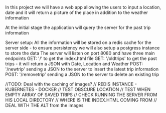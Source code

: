In this project we will have a web app allowing the users to input a location, date and it will return a picture of the place in addition to the weather information

At the initial stage the application will query the server for the past trip information


Server setup:
All the information will be stored on a redis cache for the server side - to ensure persistency we will also setup a postgress instance to store the data
The server will listen on port 8080 and have three main endpoints
GET: '/' to get the index.html file
GET: '/oldtrips' to get the past trips - it will return a JSON with Date, Location and Weather
POST: '/newtrip' sending a JSON to the server to insert the latest trip information
POST: '/removetrip' sending a JSON to the server to delete an existing trip


//TODO: Deal with the caching of images?
// REDIS INSTANCE - KUBERNETES - DOCKER
// TEST OBSCURE LOCATION
// TEST WHEN EMPTY ARRAY OF SAVED TRIPS
// CHECK RUNNING THE SERVER FROM HIS LOCAL DIRECTORY 
// WHERE IS THE INDEX.HTML COMING FROM
// DEAL WITH THE ALT from the images